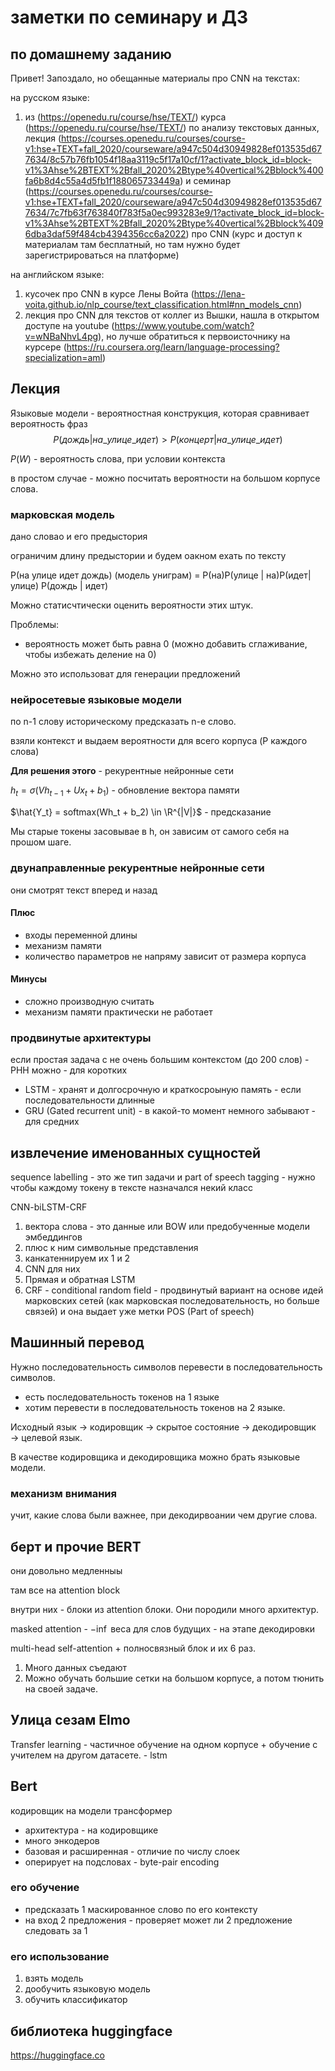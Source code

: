 # заметки по семинару и ДЗ

## по домашнему заданию

Привет! Запоздало, но обещанные материалы про CNN на текстах:

на русском языке:

1. из (<https://openedu.ru/course/hse/TEXT/>) курса (<https://openedu.ru/course/hse/TEXT/>) по анализу текстовых данных, лекция (<https://courses.openedu.ru/courses/course-v1:hse+TEXT+fall_2020/courseware/a947c504d30949828ef013535d677634/8c57b76fb1054f18aa3119c5f17a10cf/1?activate_block_id=block-v1%3Ahse%2BTEXT%2Bfall_2020%2Btype%40vertical%2Bblock%400fa6b8d4c55a4d5fb1f188065733449a>) и семинар (<https://courses.openedu.ru/courses/course-v1:hse+TEXT+fall_2020/courseware/a947c504d30949828ef013535d677634/7c7fb63f763840f783f5a0ec993283e9/1?activate_block_id=block-v1%3Ahse%2BTEXT%2Bfall_2020%2Btype%40vertical%2Bblock%4096dba3daf59f484cb4394356cc6a2022>) про CNN (курс и доступ к материалам там бесплатный, но там нужно будет зарегистрироваться на платформе)

на английском языке:

1. кусочек про CNN в курсе Лены Войта (<https://lena-voita.github.io/nlp_course/text_classification.html#nn_models_cnn>)
2. лекция про CNN для текстов от коллег из Вышки, нашла в открытом доступе на youtube (<https://www.youtube.com/watch?v=wNBaNhvL4pg>), но лучше обратиться к первоисточнику на курсере (<https://ru.coursera.org/learn/language-processing?specialization=aml>)

## Лекция

Языковые модели - вероятностная конструкция, которая сравнивает вероятность фраз $$ P(дождь | на\_улице\_идет ) > P(концерт | на\_улице\_идет )$$

$P(W)$  - вероятность слова, при условии контекста

в простом случае - можно посчитать вероятности на большом корпусе слова.

### марковская модель

дано словао и его предыстория

ограничим длину предыстории и будем оакном ехать по тексту

P(на улице идет дождь) (модель униграм) = P(на)P(улице | на)P(идет| улице) P(дождь | идет)

Можно статисчтически оценить вероятности этих штук.

Проблемы:

* вероятность может быть равна 0 (можно добавить сглаживание, чтобы избежать деление на 0)

Можно это использоват для генерации предложений

### нейросетевые языковые модели

по n-1 слову историческому предсказать n-е слово.

взяли контекст и выдаем вероятности для всего корпуса (P каждого слова)

**Для решения этого** - рекурентные нейронные сети

$h_t = \sigma(Vh_{t-1} +Ux_t +b_1)$ - обновление вектора памяти

$\hat{Y_t} = softmax(Wh_t + b_2) \in \R^{|V|}$ - предсказание

Мы старые токены засовывае в h, он зависим от самого себя на прошом шаге.

### двунаправленные рекурентные нейронные сети

они смотрят текст вперед и назад

#### **Плюс**

* входы переменной длины
* механизм памяти
* количество параметров не напряму зависит от размера корпуса

#### **Минусы**

* сложно производную считать
* механизм памяти практически не работает

### продвинутые архитектуры

если простая задача с не очень большим контекстом (до 200 слов) - РНН можно - для коротких

* LSTM - хранят и долгосрочную и краткосроыную память - если последовательности длинные
* GRU (Gated recurrent unit) - в какой-то момент немного забывают - для средних

## извлечение именованных сущностей

sequence labelling - это же тип задачи и part of speech tagging - нужно чтобы каждому токену в тексте назначался некий класс

CNN-biLSTM-CRF

1. вектора слова -  это данные или BOW или предобученные модели эмбеддингов
2. плюс к ним символьные представления
3. канкатеннируем их 1 и 2
4. CNN для них
5. Прямая и обратная LSTM
6. CRF - conditional random field - продвинутый вариант на основе идей марковских сетей (как марковская последовательность, но больше связей) и она выдает уже метки POS (Part of speech)

## Машинный перевод

Нужно последовательность символов перевести в последовательность символов.

* есть последовательность токенов на 1 языке
* хотим перевести в последовательность токенов на 2 языке.

Исходный язык $\rightarrow$ кодировщик $\rightarrow$ скрытое состояние $\rightarrow$ декодировщик $\rightarrow$ целевой язык.

В качестве кодировщика и декодировщика можно брать языковые модели.

### механизм внимания

учит, какие слова были важнее, при декодирвоании чем другие слова.

## берт и прочие BERT

они довольно медленныы

там все на attention block

внутри них - блоки из attention блоки. Они породили много архитектур.

masked attention - $-\inf$ веса для слов будущих - на этапе декодировки

multi-head self-attention + полносвязный блок и их 6 раз.

1. Много данных съедают
2. Можно обучать большие сетки на большом корпусе, а потом тюнить на своей задаче.

## Улица сезам Elmo

Transfer learning - частичное обучение на одном корпусе + обучение с учителем на другом датасете. - lstm

## Bert

кодировщик на модели трансформер

* архитектура - на кодировщике
* много энкодеров
* базовая и расширенная - отличие по числу слоек
* оперирует на подсловах - byte-pair encoding

### его обучение

* предсказать 1 маскированное слово по его контексту
* на вход 2 предложения - проверяет может ли 2 предложение следовать за 1

### его использование

1. взять модель
2. дообучить языковую модель
3. обучить классификатор

## библиотека  huggingface

<https://huggingface.co>
